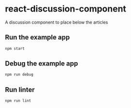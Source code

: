 # react-discussion-component

A discussion component to place below the articles

## Run the example app

```sh
npm start
```

## Debug the example app

```sh
npm run debug
```

## Run linter

```sh
npm run lint
```

